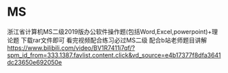 # MS
浙江省计算机MS二级2019版办公软件操作题(包括Word,Excel,powerpoint)+理论题
下载rar文件即可 看完视频配合练习必过MS二级
配合b站老师题目讲解  https://www.bilibili.com/video/BV1R7411j7qf/?spm_id_from=333.1387.favlist.content.click&vd_source=e4b17377f8dfa3641dc23650e692050e
